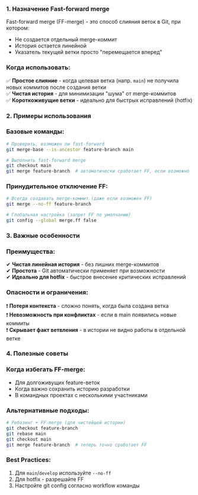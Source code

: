 ### 1. Назначение Fast-forward merge

Fast-forward merge (FF-merge) - это способ слияния веток в Git, при котором:
- Не создается отдельный merge-коммит
- История остается линейной
- Указатель текущей ветки просто "перемещается вперед"

### Когда использовать:
✅ **Простое слияние** - когда целевая ветка (напр. `main`) не получила новых коммитов после создания ветки  
✅ **Чистая история** - для минимизации "шума" от merge-коммитов  
✅ **Короткоживущие ветки** - идеально для быстрых исправлений (hotfix)  

### 2. Примеры использования

### Базовые команды:
```bash
# Проверить, возможен ли fast-forward
git merge-base --is-ancestor feature-branch main

# Выполнить fast-forward merge
git checkout main
git merge feature-branch  # автоматически сработает FF, если возможно
```

### Принудительное отключение FF:
```bash
# Всегда создавать merge-коммит (даже если возможен FF)
git merge --no-ff feature-branch

# Глобальная настройка (запрет FF по умолчанию)
git config --global merge.ff false
```

### 3. Важные особенности

### Преимущества:

✔ **Чистая линейная история** - без лишних merge-коммитов  
✔ **Простота** - Git автоматически применяет при возможности  
✔ **Идеально для hotfix** - быстрое внесение критических исправлений

### Опасности и ограничения:

❗ **Потеря контекста** - сложно понять, когда была создана ветка  
❗ **Невозможность при конфликтах** - если в main появились новые коммиты  
❗ **Скрывает факт ветвления** - в истории не видно работы в отдельной ветке

### 4. Полезные советы

### Когда избегать FF-merge:

- Для долгоживущих feature-веток
- Когда важно сохранить историю разработки
- В командных проектах с несколькими участниками
### Альтернативные подходы:
```bash
# Ребазинг + FF-merge (для чистейшей истории)
git checkout feature-branch
git rebase main
git checkout main
git merge feature-branch  # теперь точно сработает FF
```
### Best Practices:

1. Для `main`/`develop` используйте `--no-ff`
2. Для hotfix - разрешайте FF
3. Настройте git config согласно workflow команды
